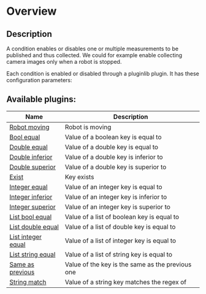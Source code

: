 # Overview

## Description
A condition enables or disables one or multiple measurements to be published and thus collected. We could for example enable collecting camera images only when a robot is stopped.

Each condition is enabled or disabled through a pluginlib plugin. It has these configuration parameters:

## Available plugins:

| Name                                                     | Description                                      |
| -------------------------------------------------------- | ------------------------------------------------ |
| [Robot moving](./conditions/moving.md)                   | Robot is moving                                  |
| [Bool equal](./conditions/bool_equal.md)                 | Value of a boolean key is equal to               |
| [Double equal](./conditions/double_equal.md)             | Value of a double key is equal to                |
| [Double inferior](./conditions/double_inferior.md)       | Value of a double key is inferior to             |
| [Double superior](./conditions/double_superior.md)       | Value of a double key is superior to             |
| [Exist](./conditions/exist.md)                           | Key exists                                       |
| [Integer equal](./conditions/integer_equal.md)           | Value of an integer key is equal to              |
| [Integer inferior](./conditions/integer_inferior.md)     | Value of an integer key is inferior to           |
| [Integer superior](./conditions/integer_superior.md)     | Value of an integer key is superior to           |
| [List bool equal](./conditions/list_bool_equal.md)       | Value of a list of boolean key is equal to       |
| [List double equal](./conditions/list_double_equal.md)   | Value of a list of double key is equal to        |
| [List integer equal](./conditions/list_integer_equal.md) | Value of a list of integer key is equal to       |
| [List string equal](./conditions/list_string_equal.md)   | Value of a list of string key is equal to        |
| [Same as previous](./conditions/same_as_previous.md)     | Value of the key is the same as the previous one |
| [String match](./conditions/string_match.md)             | Value of a string key matches the regex of       |
